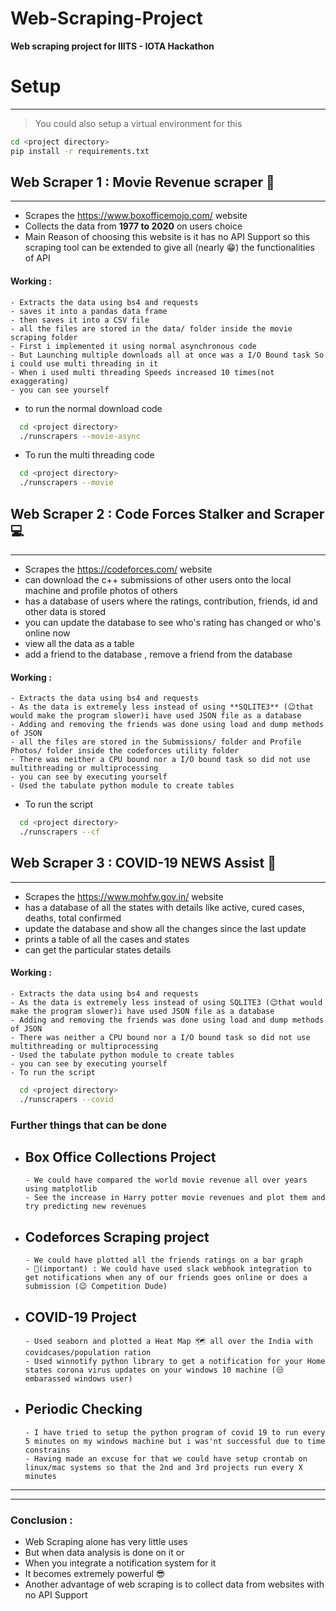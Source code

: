 # Web-Scraping-Project
**Web scraping project for IIITS - IOTA Hackathon**

# Setup
----
> You could also setup a virtual environment for this
```bash
cd <project directory>
pip install -r requirements.txt
```


## **Web Scraper 1 : Movie Revenue scraper 🎥**
----
- Scrapes the https://www.boxofficemojo.com/ website
- Collects the data from **1977 to 2020** on users choice
- Main Reason of choosing this website is it has no API Support so this scraping tool can be extended to give all (nearly 😁) the functionalities of API

#### Working :
    - Extracts the data using bs4 and requests
    - saves it into a pandas data frame
    - then saves it into a CSV file
    - all the files are stored in the data/ folder inside the movie scraping folder 
    - First i implemented it using normal asynchronous code
    - But Launching multiple downloads all at once was a I/O Bound task So i could use multi threading in it
    - When i used multi threading Speeds increased 10 times(not exaggerating)
    - you can see yourself
  - to run the normal download code
  ```bash
    cd <project directory>
    ./runscrapers --movie-async
  ```
  - To run the multi threading code
  ```bash
    cd <project directory>
    ./runscrapers --movie
  ```


## **Web Scraper 2 : Code Forces Stalker and Scraper 💻**
----
- Scrapes the https://codeforces.com/ website
- can download the c++ submissions of other users onto the local machine and profile photos of others
- has a database of users where the ratings, contribution, friends, id and other data is stored
- you can update the database to see who's rating has changed or who's online now
- view all the data as a table
- add a friend to the database , remove a friend from the database

#### Working :
    - Extracts the data using bs4 and requests
    - As the data is extremely less instead of using **SQLITE3** (😉that would make the program slower)i have used JSON file as a database
    - Adding and removing the friends was done using load and dump methods of JSON
    - all the files are stored in the Submissions/ folder and Profile Photos/ folder inside the codeforces utility folder
    - There was neither a CPU bound nor a I/O bound task so did not use multithreading or multiprocessing
    - you can see by executing yourself
    - Used the tabulate python module to create tables
  - To run the script
  ```bash
    cd <project directory>
    ./runscrapers --cf
  ```

## **Web Scraper 3 : COVID-19 NEWS Assist 🦠**
----
- Scrapes the https://www.mohfw.gov.in/ website
- has a database of all the states with details like active, cured cases, deaths, total confirmed
- update the database and show all the changes since the last update
- prints a table of all the cases and states
- can get the particular states details

#### Working :
    - Extracts the data using bs4 and requests
    - As the data is extremely less instead of using SQLITE3 (😉that would make the program slower)i have used JSON file as a database
    - Adding and removing the friends was done using load and dump methods of JSON
    - There was neither a CPU bound nor a I/O bound task so did not use multithreading or multiprocessing
    - Used the tabulate python module to create tables
    - you can see by executing yourself
    - To run the script
  ```bash
    cd <project directory>
    ./runscrapers --covid
  ```

### Further things that can be done
- ## Box Office Collections Project
  
      - We could have compared the world movie revenue all over years using matplotlib
      - See the increase in Harry potter movie revenues and plot them and try predicting new revenues

- ## Codeforces Scraping project
      - We could have plotted all the friends ratings on a bar graph 
      - 🎊(important) : We could have used slack webhook integration to get notifications when any of our friends goes online or does a submission (😉 Competition Dude)
- ## COVID-19 Project
      - Used seaborn and plotted a Heat Map 🗺 all over the India with covidcases/population ration
      - Used winnotify python library to get a notification for your Home states corona virus updates on your windows 10 machine (😒 embarassed windows user)

- ## Periodic Checking
      - I have tried to setup the python program of covid 19 to run every 5 minutes on my windows machine but i was'nt successful due to time constrains
      - Having made an excuse for that we could have setup crontab on linux/mac systems so that the 2nd and 3rd projects run every X minutes

---
---
### Conclusion :
- Web Scraping alone has very little uses
- But when data analysis is done on it or
- When you integrate a notification system for it
- It becomes extremely powerful 😎
- Another advantage of web scraping is to collect data from websites with no API Support
